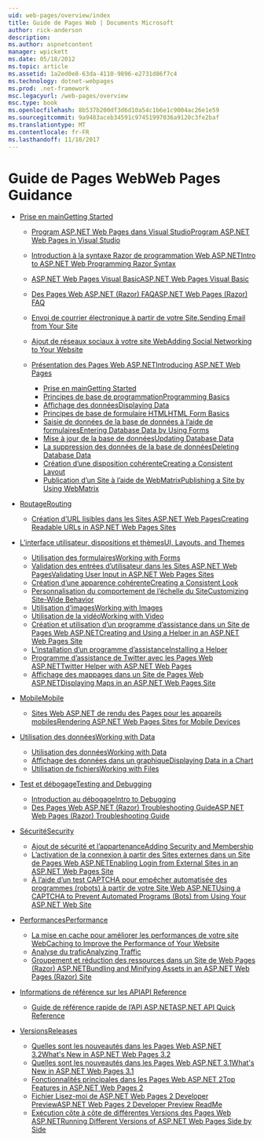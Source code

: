 ```yaml
---
uid: web-pages/overview/index
title: Guide de Pages Web | Documents Microsoft
author: rick-anderson
description: 
ms.author: aspnetcontent
manager: wpickett
ms.date: 05/18/2012
ms.topic: article
ms.assetid: 1a2ed0e8-63da-4110-9896-e2731d86f7c4
ms.technology: dotnet-webpages
ms.prod: .net-framework
msc.legacyurl: /web-pages/overview
msc.type: book
ms.openlocfilehash: 8b537b200df3d6d10a54c1b6e1c9004ac26e1e59
ms.sourcegitcommit: 9a9483aceb34591c97451997036a9120c3fe2baf
ms.translationtype: MT
ms.contentlocale: fr-FR
ms.lasthandoff: 11/10/2017
---
```

<a name="web-pages-guidance"></a><span data-ttu-id="9691c-102">Guide de Pages Web</span><span class="sxs-lookup"><span data-stu-id="9691c-102">Web Pages Guidance</span></span>
====================
- [<span data-ttu-id="9691c-103">Prise en main</span><span class="sxs-lookup"><span data-stu-id="9691c-103">Getting Started</span></span>](getting-started/index.md)

    - [<span data-ttu-id="9691c-104">Program ASP.NET Web Pages dans Visual Studio</span><span class="sxs-lookup"><span data-stu-id="9691c-104">Program ASP.NET Web Pages in Visual Studio</span></span>](getting-started/program-asp-net-web-pages-in-visual-studio.md)
    - [<span data-ttu-id="9691c-105">Introduction à la syntaxe Razor de programmation Web ASP.NET</span><span class="sxs-lookup"><span data-stu-id="9691c-105">Intro to ASP.NET Web Programming Razor Syntax</span></span>](getting-started/introducing-razor-syntax-c.md)
    - [<span data-ttu-id="9691c-106">ASP.NET Web Pages Visual Basic</span><span class="sxs-lookup"><span data-stu-id="9691c-106">ASP.NET Web Pages Visual Basic</span></span>](getting-started/introducing-razor-syntax-vb.md)
    - [<span data-ttu-id="9691c-107">Des Pages Web ASP.NET (Razor) FAQ</span><span class="sxs-lookup"><span data-stu-id="9691c-107">ASP.NET Web Pages (Razor) FAQ</span></span>](getting-started/aspnet-web-pages-razor-faq.md)
    - [<span data-ttu-id="9691c-108">Envoi de courrier électronique à partir de votre Site.</span><span class="sxs-lookup"><span data-stu-id="9691c-108">Sending Email from Your Site</span></span>](getting-started/11-adding-email-to-your-web-site.md)
    - [<span data-ttu-id="9691c-109">Ajout de réseaux sociaux à votre site Web</span><span class="sxs-lookup"><span data-stu-id="9691c-109">Adding Social Networking to Your Website</span></span>](getting-started/13-adding-social-networking-to-your-web-site.md)
    - [<span data-ttu-id="9691c-110">Présentation des Pages Web ASP.NET</span><span class="sxs-lookup"><span data-stu-id="9691c-110">Introducing ASP.NET Web Pages</span></span>](getting-started/introducing-aspnet-web-pages-2/index.md)

        - [<span data-ttu-id="9691c-111">Prise en main</span><span class="sxs-lookup"><span data-stu-id="9691c-111">Getting Started</span></span>](getting-started/introducing-aspnet-web-pages-2/getting-started.md)
        - [<span data-ttu-id="9691c-112">Principes de base de programmation</span><span class="sxs-lookup"><span data-stu-id="9691c-112">Programming Basics</span></span>](getting-started/introducing-aspnet-web-pages-2/intro-to-web-pages-programming.md)
        - [<span data-ttu-id="9691c-113">Affichage des données</span><span class="sxs-lookup"><span data-stu-id="9691c-113">Displaying Data</span></span>](getting-started/introducing-aspnet-web-pages-2/displaying-data.md)
        - [<span data-ttu-id="9691c-114">Principes de base de formulaire HTML</span><span class="sxs-lookup"><span data-stu-id="9691c-114">HTML Form Basics</span></span>](getting-started/introducing-aspnet-web-pages-2/form-basics.md)
        - [<span data-ttu-id="9691c-115">Saisie de données de la base de données à l’aide de formulaires</span><span class="sxs-lookup"><span data-stu-id="9691c-115">Entering Database Data by Using Forms</span></span>](getting-started/introducing-aspnet-web-pages-2/entering-data.md)
        - [<span data-ttu-id="9691c-116">Mise à jour de la base de données</span><span class="sxs-lookup"><span data-stu-id="9691c-116">Updating Database Data</span></span>](getting-started/introducing-aspnet-web-pages-2/updating-data.md)
        - [<span data-ttu-id="9691c-117">La suppression des données de la base de données</span><span class="sxs-lookup"><span data-stu-id="9691c-117">Deleting Database Data</span></span>](getting-started/introducing-aspnet-web-pages-2/deleting-data.md)
        - [<span data-ttu-id="9691c-118">Création d’une disposition cohérente</span><span class="sxs-lookup"><span data-stu-id="9691c-118">Creating a Consistent Layout</span></span>](getting-started/introducing-aspnet-web-pages-2/layouts.md)
        - [<span data-ttu-id="9691c-119">Publication d’un Site à l’aide de WebMatrix</span><span class="sxs-lookup"><span data-stu-id="9691c-119">Publishing a Site by Using WebMatrix</span></span>](getting-started/introducing-aspnet-web-pages-2/publishing.md)
- [<span data-ttu-id="9691c-120">Routage</span><span class="sxs-lookup"><span data-stu-id="9691c-120">Routing</span></span>](routing/index.md)

    - [<span data-ttu-id="9691c-121">Création d’URL lisibles dans les Sites ASP.NET Web Pages</span><span class="sxs-lookup"><span data-stu-id="9691c-121">Creating Readable URLs in ASP.NET Web Pages Sites</span></span>](routing/creating-readable-urls-in-aspnet-web-pages-sites.md)
- [<span data-ttu-id="9691c-122">L’interface utilisateur, dispositions et thèmes</span><span class="sxs-lookup"><span data-stu-id="9691c-122">UI, Layouts, and Themes</span></span>](ui-layouts-and-themes/index.md)

    - [<span data-ttu-id="9691c-123">Utilisation des formulaires</span><span class="sxs-lookup"><span data-stu-id="9691c-123">Working with Forms</span></span>](ui-layouts-and-themes/4-working-with-forms.md)
    - [<span data-ttu-id="9691c-124">Validation des entrées d’utilisateur dans les Sites ASP.NET Web Pages</span><span class="sxs-lookup"><span data-stu-id="9691c-124">Validating User Input in ASP.NET Web Pages Sites</span></span>](ui-layouts-and-themes/validating-user-input-in-aspnet-web-pages-sites.md)
    - [<span data-ttu-id="9691c-125">Création d’une apparence cohérente</span><span class="sxs-lookup"><span data-stu-id="9691c-125">Creating a Consistent Look</span></span>](ui-layouts-and-themes/3-creating-a-consistent-look.md)
    - [<span data-ttu-id="9691c-126">Personnalisation du comportement de l’échelle du Site</span><span class="sxs-lookup"><span data-stu-id="9691c-126">Customizing Site-Wide Behavior</span></span>](ui-layouts-and-themes/18-customizing-site-wide-behavior.md)
    - [<span data-ttu-id="9691c-127">Utilisation d’images</span><span class="sxs-lookup"><span data-stu-id="9691c-127">Working with Images</span></span>](ui-layouts-and-themes/9-working-with-images.md)
    - [<span data-ttu-id="9691c-128">Utilisation de la vidéo</span><span class="sxs-lookup"><span data-stu-id="9691c-128">Working with Video</span></span>](ui-layouts-and-themes/10-working-with-video.md)
    - [<span data-ttu-id="9691c-129">Création et utilisation d’un programme d’assistance dans un Site de Pages Web ASP.NET</span><span class="sxs-lookup"><span data-stu-id="9691c-129">Creating and Using a Helper in an ASP.NET Web Pages Site</span></span>](ui-layouts-and-themes/creating-and-using-a-helper-in-an-aspnet-web-pages-site.md)
    - [<span data-ttu-id="9691c-130">L’installation d’un programme d’assistance</span><span class="sxs-lookup"><span data-stu-id="9691c-130">Installing a Helper</span></span>](ui-layouts-and-themes/installing-helpers.md)
    - [<span data-ttu-id="9691c-131">Programme d’assistance de Twitter avec les Pages Web ASP.NET</span><span class="sxs-lookup"><span data-stu-id="9691c-131">Twitter Helper with ASP.NET Web Pages</span></span>](ui-layouts-and-themes/twitter-helper.md)
    - [<span data-ttu-id="9691c-132">Affichage des mappages dans un Site de Pages Web ASP.NET</span><span class="sxs-lookup"><span data-stu-id="9691c-132">Displaying Maps in an ASP.NET Web Pages Site</span></span>](ui-layouts-and-themes/displaying-maps-in-an-aspnet-web-pages-site.md)
- [<span data-ttu-id="9691c-133">Mobile</span><span class="sxs-lookup"><span data-stu-id="9691c-133">Mobile</span></span>](mobile/index.md)

    - [<span data-ttu-id="9691c-134">Sites Web ASP.NET de rendu des Pages pour les appareils mobiles</span><span class="sxs-lookup"><span data-stu-id="9691c-134">Rendering ASP.NET Web Pages Sites for Mobile Devices</span></span>](mobile/rendering-aspnet-web-pages-sites-for-mobile-devices.md)
- [<span data-ttu-id="9691c-135">Utilisation des données</span><span class="sxs-lookup"><span data-stu-id="9691c-135">Working with Data</span></span>](data/index.md)

    - [<span data-ttu-id="9691c-136">Utilisation des données</span><span class="sxs-lookup"><span data-stu-id="9691c-136">Working with Data</span></span>](data/5-working-with-data.md)
    - [<span data-ttu-id="9691c-137">Affichage des données dans un graphique</span><span class="sxs-lookup"><span data-stu-id="9691c-137">Displaying Data in a Chart</span></span>](data/7-displaying-data-in-a-chart.md)
    - [<span data-ttu-id="9691c-138">Utilisation de fichiers</span><span class="sxs-lookup"><span data-stu-id="9691c-138">Working with Files</span></span>](data/working-with-files.md)
- [<span data-ttu-id="9691c-139">Test et débogage</span><span class="sxs-lookup"><span data-stu-id="9691c-139">Testing and Debugging</span></span>](testing-and-debugging/index.md)

    - [<span data-ttu-id="9691c-140">Introduction au débogage</span><span class="sxs-lookup"><span data-stu-id="9691c-140">Intro to Debugging</span></span>](testing-and-debugging/introduction-to-debugging.md)
    - [<span data-ttu-id="9691c-141">Des Pages Web ASP.NET (Razor) Troubleshooting Guide</span><span class="sxs-lookup"><span data-stu-id="9691c-141">ASP.NET Web Pages (Razor) Troubleshooting Guide</span></span>](testing-and-debugging/aspnet-web-pages-razor-troubleshooting-guide.md)
- [<span data-ttu-id="9691c-142">Sécurité</span><span class="sxs-lookup"><span data-stu-id="9691c-142">Security</span></span>](security/index.md)

    - [<span data-ttu-id="9691c-143">Ajout de sécurité et l’appartenance</span><span class="sxs-lookup"><span data-stu-id="9691c-143">Adding Security and Membership</span></span>](security/16-adding-security-and-membership.md)
    - [<span data-ttu-id="9691c-144">L’activation de la connexion à partir des Sites externes dans un Site de Pages Web ASP.NET</span><span class="sxs-lookup"><span data-stu-id="9691c-144">Enabling Login from External Sites in an ASP.NET Web Pages Site</span></span>](security/enabling-login-from-external-sites-in-an-aspnet-web-pages-site.md)
    - [<span data-ttu-id="9691c-145">À l’aide d’un test CAPTCHA pour empêcher automatisée des programmes (robots) à partir de votre Site Web ASP.NET</span><span class="sxs-lookup"><span data-stu-id="9691c-145">Using a CAPTCHA to Prevent Automated Programs (Bots) from Using Your ASP.NET Web Site</span></span>](security/using-a-catpcha-to-prevent-automated-programs-bots-from-using-your-aspnet-web-site.md)
- [<span data-ttu-id="9691c-146">Performances</span><span class="sxs-lookup"><span data-stu-id="9691c-146">Performance</span></span>](performance-and-traffic/index.md)

    - [<span data-ttu-id="9691c-147">La mise en cache pour améliorer les performances de votre site Web</span><span class="sxs-lookup"><span data-stu-id="9691c-147">Caching to Improve the Performance of Your Website</span></span>](performance-and-traffic/15-caching-to-improve-the-performance-of-your-website.md)
    - [<span data-ttu-id="9691c-148">Analyse du trafic</span><span class="sxs-lookup"><span data-stu-id="9691c-148">Analyzing Traffic</span></span>](performance-and-traffic/14-analyzing-traffic.md)
    - [<span data-ttu-id="9691c-149">Groupement et réduction des ressources dans un Site de Web Pages (Razor) ASP.NET</span><span class="sxs-lookup"><span data-stu-id="9691c-149">Bundling and Minifying Assets in an ASP.NET Web Pages (Razor) Site</span></span>](performance-and-traffic/bundling-and-minifying-assets-in-an-aspnet-web-pages-razor-site.md)
- [<span data-ttu-id="9691c-150">Informations de référence sur les API</span><span class="sxs-lookup"><span data-stu-id="9691c-150">API Reference</span></span>](api-reference/index.md)

    - [<span data-ttu-id="9691c-151">Guide de référence rapide de l’API ASP.NET</span><span class="sxs-lookup"><span data-stu-id="9691c-151">ASP.NET API Quick Reference</span></span>](api-reference/asp-net-web-pages-api-reference.md)
- [<span data-ttu-id="9691c-152">Versions</span><span class="sxs-lookup"><span data-stu-id="9691c-152">Releases</span></span>](releases/index.md)

    - [<span data-ttu-id="9691c-153">Quelles sont les nouveautés dans les Pages Web ASP.NET 3.2</span><span class="sxs-lookup"><span data-stu-id="9691c-153">What's New in ASP.NET Web Pages 3.2</span></span>](releases/whats-new-in-aspnet-web-pages-32.md)
    - [<span data-ttu-id="9691c-154">Quelles sont les nouveautés dans les Pages Web ASP.NET 3.1</span><span class="sxs-lookup"><span data-stu-id="9691c-154">What's New in ASP.NET Web Pages 3.1</span></span>](releases/whats-new-aspnet-web-pages-31.md)
    - [<span data-ttu-id="9691c-155">Fonctionnalités principales dans les Pages Web ASP.NET 2</span><span class="sxs-lookup"><span data-stu-id="9691c-155">Top Features in ASP.NET Web Pages 2</span></span>](releases/top-features-in-web-pages-2.md)
    - [<span data-ttu-id="9691c-156">Fichier Lisez-moi de ASP.NET Web Pages 2 Developer Preview</span><span class="sxs-lookup"><span data-stu-id="9691c-156">ASP.NET Web Pages 2 Developer Preview ReadMe</span></span>](releases/aspnet-web-pages-2-developer-preview-readme.md)
    - [<span data-ttu-id="9691c-157">Exécution côte à côte de différentes Versions des Pages Web ASP.NET</span><span class="sxs-lookup"><span data-stu-id="9691c-157">Running Different Versions of ASP.NET Web Pages Side by Side</span></span>](releases/running-v1-and-v2-sites-side-by-side.md)
